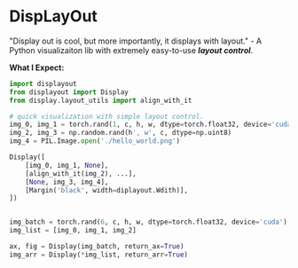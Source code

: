 # DispLayOut
"Display out is cool, but more importantly, it displays with layout." - A Python visualizaiton lib with extremely easy-to-use ***layout control***.

**What I Expect:**
```Python
import displayout
from displayout import Display
from display.layout_utils import align_with_it

# quick visualization with simple layout control.
img_0, img_1 = torch.rand(1, c, h, w, dtype=torch.float32, device='cuda')
img_2, img_3 = np.random.rand(h', w', c, dtype=np.uint8)
img_4 = PIL.Image.open('./hello_world.png')

Display([
    [img_0, img_1, None],
    [align_with_it(img_2), ...],
    [None, img_3, img_4],
    [Margin('black', width=diplayout.Wdith)],
])


img_batch = torch.rand(6, c, h, w, dtype=torch.float32, device='cuda')
img_list = [img_0, img_1, img_2]

ax, fig = Display(img_batch, return_ax=True)
img_arr = Display(*img_list, return_arr=True)
```
